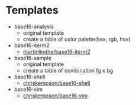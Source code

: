 # Templates

- base16-analysis
    - original template
    - create a table of color palette(hex, rgb, hsv)
- base16-iterm2
    - [martinlindhe/base16-iterm2](https://github.com/martinlindhe/base16-iterm2)
- base16-sample
    - original template
    - create a table of combination fg x bg
- base16-shell
    - [chriskempson/base16-shell](https://github.com/chriskempson/base16-shell)
- base16-vim
    - [chriskempson/base16-vim](https://github.com/chriskempson/base16-vim)

